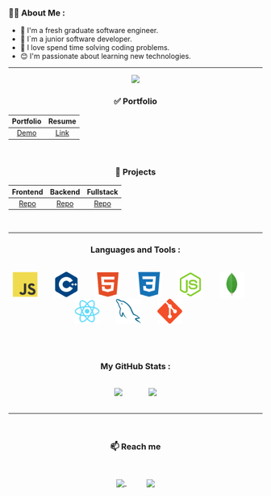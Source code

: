 
### 👨‍💻 About Me :
- 🔭 I'm a fresh graduate software engineer.
- 🌱 I`m a junior software developer.
- 🌱 I love spend time solving coding problems.
- 😊 I'm passionate about learning new technologies.

---

<p align="center">
   <a href="https://git.io/typing-svg"><img src="https://readme-typing-svg.demolab.com/?lines=Hi+there👋+i'm+Hamza,+I'm+a+👷‍♂️Software+Engineer;💻+currently+learning+node.js+and+react.js&width=540&duration=5000&center=true"></a>
</p>

<h3 align="center">  ✅ Portfolio </h3>
<div align="center">

|  **Portfolio**  | **Resume** |
| :-----------------:  | :---------: |
|  [Demo](https://hamza-portfolio-page.netlify.app/) |  [Link](https://drive.google.com/file/d/1vtzDZ4nYpQvkhOBaM-aJC2cDVLUWRc-r/view?usp=drive_link) |
   
</div>

<br/>

<h3 align="center"> 💚 Projects </h3>
<div align="center">
   
|  **Frontend**  | **Backend**  | **Fullstack**|
| :------------: | :----------: | :----------: |
|  [Repo](https://github.com/Mahmoud-Hamza-Git/Frontend-Projects) | [Repo](https://github.com/Mahmoud-Hamza-Git/Backend_Projects)  | [Repo](https://github.com/Mahmoud-Hamza-Git/Fullstack_Projects) |
<div/>
   
<br/>

---

<h3 align="center">  Languages and Tools :</h3>

<br/>

<div align="center" >
   <img src="https://github.com/devicons/devicon/blob/master/icons/javascript/javascript-original.svg" title="Javascript" **alt="JS" width="50" height="50"/>&emsp;&emsp;
    <img src="https://github.com/devicons/devicon/blob/master/icons/cplusplus/cplusplus-plain.svg" title="C++" **alt="C++" width="50" height="50"/>&emsp;&emsp;
    <img src="https://github.com/devicons/devicon/blob/master/icons/html5/html5-plain.svg" title="HTML5" **alt="HTML5" width="50" height="50"/>&emsp;&emsp;
    <img src="https://github.com/devicons/devicon/blob/master/icons/css3/css3-plain.svg" title="CSS" **alt="CSS" width="50" height="50"/>&emsp;&emsp;
    <img src="https://github.com/devicons/devicon/blob/master/icons/nodejs/nodejs-original.svg" title="Node.js" **alt="Node.js" width="50" height="50"/>&emsp;&emsp;
    <img src="https://github.com/devicons/devicon/blob/master/icons/mongodb/mongodb-original.svg" title="MongoDB" **alt="MongoDB" width="50" height="50"/>&emsp;&emsp;
    <img src="https://github.com/devicons/devicon/blob/master/icons/react/react-original.svg" title="React.js" **alt="React.js" width="50" height="50"/>&emsp;&emsp;
    <img src="https://github.com/devicons/devicon/blob/master/icons/mysql/mysql-plain.svg" title="MySQL" **alt="MySQL" width="50" height="50"/>&emsp;&emsp;
    <img src="https://github.com/devicons/devicon/blob/master/icons/git/git-plain.svg" title="Git" **alt="Git" width="50" height="50"/>&emsp;&emsp;
</div>

<br/><br/>


<h3 align="center"> My GitHub Stats :</h3>

<br>

<div align="center">
   <a href="https://git.io/streak-stats"><img src="https://github-readme-streak-stats.herokuapp.com?user=Mahmoud-Hamza-Git&theme=holi-theme&mode=weekly"></a> &nbsp; &nbsp; &nbsp; &nbsp; &nbsp; &nbsp; <a href="https://github.com/anuraghazra/github-readme-stats" display='block'><img src="https://github-readme-stats.vercel.app/api/top-langs/?username=Mahmoud-Hamza-Git&layout=compact&theme=radical"></a>  
<div/>
   
<br/>

---

<br/>

<h3>📫 Reach me</h3>

<br/>

<p align="center">
   <a href="https://www.linkedin.com/in/mahmoud-hamza2022/" target="_blank">
      <img align="center" src="https://img.shields.io/badge/-Hamza-blue?style=flat&logo=Linkedin&logoColor=white" height="40"/>
   </a>
   &nbsp; &nbsp; &nbsp; &nbsp; &nbsp;
   <a href="https://mailto:mahmoud.hamza.ce@gmail.com" target="_blank">
      <img align="center" src="https://img.shields.io/badge/gmail-EA4335.svg?style=flat&logo=gmail&logoColor=white" height="40"/>
   </a>
</p>

